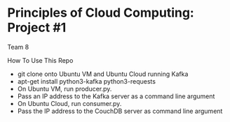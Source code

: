# Principles of Cloud Computing: Project #1
Team 8

How To Use This Repo
* git clone onto Ubuntu VM and Ubuntu Cloud running Kafka
* apt-get install python3-kafka python3-requests
* On Ubuntu VM, run producer.py. 
* Pass an IP address to the Kafka server as a command line argument
* On Ubuntu Cloud, run consumer.py.
* Pass the IP address to the CouchDB server as command line argument 
